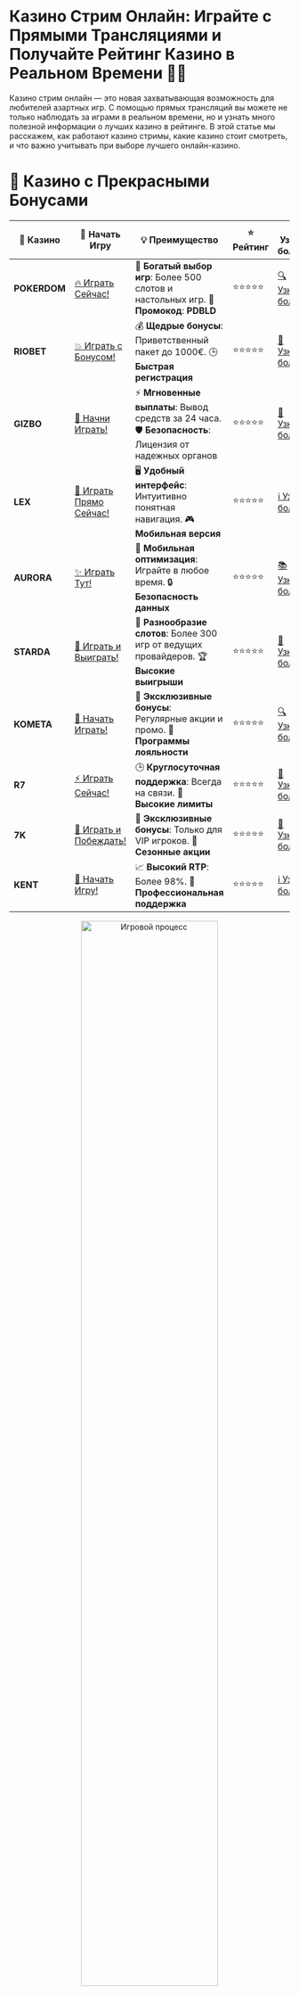 # **Казино Стрим Онлайн: Играйте с Прямыми Трансляциями и Получайте Рейтинг Казино в Реальном Времени 🎥🎰**

Казино стрим онлайн — это новая захватывающая возможность для любителей азартных игр. С помощью прямых трансляций вы можете не только наблюдать за играми в реальном времени, но и узнать много полезной информации о лучших казино в рейтинге. В этой статье мы расскажем, как работают казино стримы, какие казино стоит смотреть, и что важно учитывать при выборе лучшего онлайн-казино.

# 🌟 Казино с Прекрасными Бонусами

| 🎲 **Казино** | 🔗 **Начать Игру** | 💡 **Преимущество** | ⭐ **Рейтинг** | 🔗 **Узнать больше** | 🆕 **Новая информация** |
|--------------|---------------------|---------------------|----------------|----------------------|-------------------------|
| **POKERDOM**  | [🔥 Играть Сейчас!](https://brandplay.link/4k77v2yx) | 🎉 **Богатый выбор игр**: Более 500 слотов и настольных игр. 🎁 **Промокод**: **PDBLD** | ⭐⭐⭐⭐⭐ | [🔍 Узнать больше](https://brandplay.link/4k77v2yx) | 🏆 **Победители турниров** получают эксклюзивные подарки! |
| **RIOBET**    | [💥 Играть с Бонусом!](https://brandplay.link/7xBLTPyj) | 💰 **Щедрые бонусы**: Приветственный пакет до 1000€. 🕒 **Быстрая регистрация** | ⭐⭐⭐⭐⭐ | [📖 Узнать больше](https://brandplay.link/7xBLTPyj) | 💬 **Поддержка 24/7** для комфортной игры в любое время! |
| **GIZBO**     | [🚀 Начни Играть!](https://brandplay.link/bprXw4YV) | ⚡ **Мгновенные выплаты**: Вывод средств за 24 часа. 🛡️ **Безопасность**: Лицензия от надежных органов | ⭐⭐⭐⭐⭐ | [📝 Узнать больше](https://brandplay.link/bprXw4YV) | 🔒 **SSL-шифрование** для максимальной безопасности данных игроков. |
| **LEX**       | [💎 Играть Прямо Сейчас!](https://brandplay.link/zW4hdDFV) | 🖥️ **Удобный интерфейс**: Интуитивно понятная навигация. 🎮 **Мобильная версия** | ⭐⭐⭐⭐⭐ | [ℹ️ Узнать больше](https://brandplay.link/zW4hdDFV) | 📱 **Поддержка всех мобильных устройств** для удобства игры в любом месте. |
| **AURORA**    | [✨ Играть Тут!](https://10trafic-stat2.com/click/668546556bcc6313411604bd/6766/13032/subaccount) | 📱 **Мобильная оптимизация**: Играйте в любое время. 🔒 **Безопасность данных** | ⭐⭐⭐⭐⭐ | [📚 Узнать больше](https://10trafic-stat2.com/click/668546556bcc6313411604bd/6766/13032/subaccount) | 🌍 **Международная лицензия** на деятельность в разных странах. |
| **STARDА**    | [🎉 Играть и Выиграть!](https://brandplay.link/fB7xwRFL) | 🎰 **Разнообразие слотов**: Более 300 игр от ведущих провайдеров. 🏆 **Высокие выигрыши** | ⭐⭐⭐⭐⭐ | [🔎 Узнать больше](https://brandplay.link/fB7xwRFL) | 🎉 **Ежемесячные турниры** с крупными призами! |
| **KOMETA**    | [🎁 Начать Играть!](https://brandplay.link/8ZymQJV8) | 🎁 **Эксклюзивные бонусы**: Регулярные акции и промо. 🔄 **Программы лояльности** | ⭐⭐⭐⭐⭐ | [🔍 Узнать больше](https://brandplay.link/8ZymQJV8) | 🌟 **Персонализированные предложения** для долгосрочных игроков. |
| **R7**        | [⚡ Играть Сейчас!](https://brandplay.link/bMd3Yjsw) | 🕒 **Круглосуточная поддержка**: Всегда на связи. 💸 **Высокие лимиты** | ⭐⭐⭐⭐⭐ | [📖 Узнать больше](https://brandplay.link/bMd3Yjsw) | 🎯 **Рейтинг игроков** для лучших участников. |
| **7K**        | [🎯 Играть и Побеждать!](https://brandplay.link/BvQyFShp) | 🌟 **Эксклюзивные бонусы**: Только для VIP игроков. 🎉 **Сезонные акции** | ⭐⭐⭐⭐⭐ | [📝 Узнать больше](https://brandplay.link/BvQyFShp) | 🥇 **Особые привилегии** для постоянных игроков. |
| **KENT**      | [🔑 Начать Игру!](https://brandplay.link/Fv2WP3js) | 📈 **Высокий RTP**: Более 98%. 💼 **Профессиональная поддержка** | ⭐⭐⭐⭐⭐ | [ℹ️ Узнать больше](https://brandplay.link/Fv2WP3js) | 💬 **Поддержка на нескольких языках** для удобства игроков. |

<div align="center"> <img src="https://i.pinimg.com/originals/1d/b3/25/1db325483acbe642c6d4e6fdd73a4988.gif" alt="Игровой процесс" width="70%"> </div>
---

# 🚀 Быстрые Выигрыши и Поддержка

| 🎲 **Казино** | 🔗 **Начать Игру** | 💡 **Преимущество** | ⭐ **Рейтинг** | 🔗 **Узнать больше** | 🆕 **Новая информация** |
|--------------|---------------------|---------------------|----------------|----------------------|-------------------------|
| **GAMA**      | [🎯 Играть Прямо Сейчас!](https://brandplay.link/j6NMKsDz) | 🔍 **Интуитивный интерфейс**: Легкость использования. 🏅 **Престижные турниры** | ⭐⭐⭐⭐☆ | [🔎 Узнать больше](https://brandplay.link/j6NMKsDz) | 🏆 **Турниры с большими призами** каждый месяц. |
| **ONION**     | [💥 Играть и Выигрывать!](https://brandplay.link/zBGRVpQ9) | 🤑 **Низкие ставки**: Идеально для начинающих. 🔄 **Быстрые выводы** | ⭐⭐⭐⭐☆ | [🔍 Узнать больше](https://brandplay.link/zBGRVpQ9) | 🎮 **Казино для новичков** с простыми правилами. |
| **ЧЕМПИОН**   | [🏅 Играть в Турнире!](https://temon-gter.cfd/go/lRq?p80412p304504pcc44t17455) | 🏅 **Лояльная программа**: Награды за активность. 🎁 **Ежемесячные бонусы** | ⭐⭐⭐⭐☆ | [📖 Узнать больше](https://temon-gter.cfd/go/lRq?p80412p304504pcc44t17455) | 🥇 **Турниры и лояльность** — каждый шаг вознаграждается. |
| **VAVADA**    | [🚀 Играть Без Ожидания!](https://vavadapartner.pro/?promo=ea5c9275-6854-4505-94fc-95ab18221945-linkb2) | 🚀 **Быстрая регистрация**: Начните играть мгновенно. 🔐 **Безопасные транзакции** | ⭐⭐⭐⭐☆ | [📝 Узнать больше](https://vavadapartner.pro/?promo=ea5c9275-6854-4505-94fc-95ab18221945-linkb2) | 🏆 **Программа для новых игроков** с бонусами за регистрацию. |
| **FRIENDS**   | [🎉 Играть и Развлекаться!](https://gofriends.mba/linkb2) | 🤝 **Социальные игры**: Играйте с друзьями. 🌐 **Мультиплатформенность** | ⭐⭐⭐⭐☆ | [ℹ️ Узнать больше](https://gofriends.mba/linkb2) | 🎮 **Играйте с друзьями** и зарабатывайте бонусы за совместные действия. |
| **1WIN**      | [⚡ Играть и Выигрывать!](https://brandplay.link/smXVpBbG) | 🏆 **Спортивные ставки**: Широкий выбор видов спорта. 💵 **Высокие коэффициенты** | ⭐⭐⭐⭐☆ | [📚 Узнать больше](https://brandplay.link/smXVpBbG) | ⚽ **Бонусы на спортивные ставки** для активных игроков. |
| **DRIP**      | [💥 Играть Сразу!](https://drp-ircp01.com/c07e6a3db) | 🌐 **Инновационные игры**: Новейшие игровые технологии. 🛡️ **Высокая безопасность** | ⭐⭐⭐⭐☆ | [🔎 Узнать больше](https://drp-ircp01.com/c07e6a3db) | 🔧 **Инновационные функции** для удобства игры. |
| **JOYCASINO** | [🎰 Играть И Побеждать!](https://rpc30.call2me.pro/?/ru/registration?apkpop=0&partner=p24970p3291217pc98f) | 🎁 **Приятные бонусы**: Ежедневные акции и подарки. 🕹️ **Разнообразие игр** | ⭐⭐⭐⭐☆ | [🔍 Узнать больше](https://rpc30.call2me.pro/?/ru/registration?apkpop=0&partner=p24970p3291217pc98f) | 🎉 **Щедрые фриспины** для новых игроков. |
| **PLAYFORTUNA** | [🔥 Играть С Бонусом!](https://fortunapromo.net/alt/playfortuna/registration?0dc4a9362a71feb7e3f165fb8e766f70) | 🎉 **Регулярные акции**: Бонусы, фриспины и многое другое. 🏅 **Турниры** | ⭐⭐⭐⭐☆ | [📚 Узнать больше](https://fortunapromo.net/alt/playfortuna/registration?0dc4a9362a71feb7e3f165fb8e766f70) | 🎯 **Выгодные предложения** на популярные игры. |
| **SYKAA**     | [💸 Играть Сейчас!](https://s-two-way.com/?source=linkb2&pid=30697) | 💸 **Доступные ставки**: Идеально для новичков. 🎁 **Щедрые бонусы** | ⭐⭐⭐⭐☆ | [🔍 Узнать больше](https://s-two-way.com/?source=linkb2&pid=30697) | 💥 **Акции с большими бонусами** для новичков и опытных игроков. |

<div align="center"> <img src="https://schaeffers-cdn.s3.amazonaws.com/images/default-source/schaeffers-cdn-images/default-images/sectors/bigstock-casino-gambling-concept-with-f-369012793.jpg?sfvrsn=493ad806_4" alt="Игровой процесс" width="70%"> </div>
---

# 💸 Казино с Привлекательными Программами Лояльности

| 🎲 **Казино** | 🔗 **Начать Игру** | 💡 **Преимущество** | ⭐ **Рейтинг** | 🔗 **Узнать больше** | 🆕 **Новая информация** |
|--------------|---------------------|---------------------|----------------|----------------------|-------------------------|
| **KOMETA**    | [🎯 Начни Играть!](https://brandplay.link/8ZymQJV8) | 🎁 **Эксклюзивные бонусы**: Регулярные акции и промо. 🔄 **Программы лояльности** | ⭐⭐⭐⭐⭐ | [🔍 Узнать больше](https://brandplay.link/8ZymQJV8) | 🌟 **Персонализированные предложения** для долгосрочных игроков. |
| **1Xslots**   | [🏅 Играть Прямо Сейчас!](https://brandplay.link/hSB1khtr) | 🎉 **Множество акций**: Еженедельные бонусы и турниры. 🛡️ **Безопасность** | ⭐⭐⭐⭐⭐ | [📚 Узнать больше](https://brandplay.link/hSB1khtr) | 🏅 **Награды за активность**: участники программы лояльности получают специальные привилегии. |
| **R7**        | [🚀 Играть Сейчас!](https://brandplay.link/bMd3Yjsw) | 🕒 **Круглосуточная поддержка**: Всегда на связи. 💸 **Высокие лимиты** | ⭐⭐⭐⭐⭐ | [📖 Узнать больше](https://brandplay.link/bMd3Yjsw) | 💬 **VIP-поддержка** для постоянных игроков с приоритетом. |

<div align="center"> <img src="https://i.pinimg.com/originals/1d/b3/25/1db325483acbe642c6d4e6fdd73a4988.gif" alt="Игровой процесс" width="70%"> </div>
---

## Что такое **казино стрим онлайн**? 🎮📹

**Казино стрим онлайн** — это видеотрансляции, на которых игроки или ведущие показывают свои игровые сессии в казино. Эти стримы могут включать в себя как классические настольные игры (рулетка, блэкджек), так и игровые автоматы. Такой формат не только позволяет увидеть, как происходят реальные игры, но и дает возможность получить совет от опытных игроков, а также ознакомиться с реальным игровым процессом.

### Почему стоит смотреть **казино стримы онлайн**? 🤩🎥

1. **Наблюдение за реальными играми** 🕹️👀  
   Стримы позволяют увидеть, как проходят настоящие игровые сессии. Вы можете наблюдать за стратегиями опытных игроков, а также за различными типами игр, такими как слоты, настольные игры или live-казино.

2. **Обучение и советы** 🎓💡  
   Многие стримеры делятся своими стратегиями, советами и трюками. Это помогает новичкам и даже опытным игрокам улучшать свои навыки и подход к игре.

3. **Реальные выигрыши и бонусы** 💰🎉  
   На стримах можно увидеть, как реальные люди выигрывают крупные суммы. Некоторые стримеры также проводят розыгрыши бонусов или активных промоакций для своих зрителей.

4. **Возможность участвовать в чатах** 🗨️💬  
   Во время стримов часто доступны чаты, где зрители могут общаться с ведущими и другими зрителями. Это создает атмосферу общения и помогает чувствовать себя частью сообщества.

## Как выбрать **лучшие казино стримы онлайн**? 🎮🌟

Чтобы выбрать лучшие стримы и казино, важно обратить внимание на несколько ключевых факторов. Вот что стоит учитывать:

### 1. **Популярность и рейтинг казино** 🏆💎  
Каждое казино имеет свой рейтинг и отзывы от игроков. Лучше выбирать казино с высоким рейтингом, которое проверено временем и имеет хорошие отзывы о выплатах и поддержке клиентов.

- **Примеры популярных казино с высокими рейтингами**:
  - **Pokerdom**
  - **Riobet**
  - **Gizbo**

### 2. **Наличие лицензии** 🔒🛡️  
Лицензированные казино — это те, которые работают в соответствии с законами и стандартами безопасности. Стримы на таких платформах гарантируют честность и прозрачность игры.

- **Лицензированные казино**:
  - **LEX**
  - **Starda**
  - **Aurora**

### 3. **Возможности для зрителей** 👥🎤  
Некоторые казино стримы предлагают не только наблюдать за играми, но и участвовать в них, через чат или бонусы для зрителей. Обратите внимание на казино, которые проводят стримы с участием аудитории.

### 4. **Выбор игр** 🎰🎮  
Лучшие казино стримы должны охватывать широкий выбор игр. Ищите платформы, где есть слоты, настольные игры и live-казино.

- **Популярные игры на стримах**:
  - **Book of Ra**
  - **Sweet Bonanza**
  - **Gates of Olympus**

## Как начать смотреть **казино стримы онлайн**? 🎥💥

1. **Выберите платформу для стримов** 🎮📺  
   Для начала выберите казино, которое предлагает прямые трансляции своих игр. Это можно сделать через их сайт или через популярные стриминговые платформы, такие как Twitch и YouTube.

2. **Откройте стрим** 🎥🎮  
   Включите стрим и наслаждайтесь игрой. Вы можете следить за игрой в реальном времени, комментировать и даже задавать вопросы стримеру.

3. **Изучайте стратегии и советы** 🎓📚  
   Используйте возможности обучения. Стримеры часто делятся своими советами и фишками, которые помогут вам улучшить вашу игру.

4. **Пробуйте свои силы в казино** 🏁💰  
   После того как вы ознакомитесь с некоторыми стратегиями, можете попробовать свои силы в выбранном казино, используя демо-режим или реальные деньги.

## Популярные **казино стримы онлайн** в 2024 году 🎰🌍

### 1. **Pokerdom** 🃏💎  
**Pokerdom** активно проводит стримы для своих игроков, где можно наблюдать за играми на реальных ставках и бонусами. Казино с лицензией и отличной репутацией.

### 2. **Riobet** 🎰🌟  
**Riobet** — одно из ведущих онлайн-казино, которое регулярно проводит стримы с участием известных стримеров. Вы можете посмотреть на живые игры и поболеть за участников.

### 3. **Gizbo** 🏆💥  
**Gizbo** — это казино, которое не только предлагает уникальные бонусы, но и регулярно проводит стримы с реальными играми. Наслаждайтесь увлекательными прямыми трансляциями.

### 4. **LEX** 🎮💸  
**LEX** — это казино, которое активно развивает стриминг игр. Они предоставляют доступ к лучшим слотам и настольным играм, а также предлагают интересные акции и бонусы для зрителей.

## Преимущества **казино стримов онлайн** для игроков 🎰🔥

1. **Обучение и практика** 🎓🔍  
   Вы можете научиться новым стратегиям, наблюдая за профессиональными игроками в реальном времени. Это помогает улучшить ваши собственные игровые навыки.

2. **Развлечение и атмосфера** 🎉👾  
   Стримы создают увлекательную атмосферу, где можно не только наблюдать за игрой, но и общаться с другими зрителями, участвовать в конкурсах и бонусах.

3. **Возможность выигрыша** 💰🎉  
   Некоторые казино проводят стримы, где можно выиграть бонусы или участие в бесплатных играх. Это дает вам шанс получить дополнительные выигрыши.

## Заключение 🎥🎰

**Казино стрим онлайн** — это невероятно увлекательный способ погрузиться в атмосферу азартных игр и познакомиться с новыми играми и стратегиями. Независимо от того, хотите ли вы наблюдать за играми профессионалов или учиться новым трюкам, прямые трансляции казино помогут вам улучшить свои навыки и найти подходящее онлайн-казино для игры. Попробуйте лучшие стримы и наслаждайтесь процессом без риска! 🍀💰

---
*Играйте ответственно. Казино предназначены для лиц старше 18 лет. Помните о рисках, связанных с азартными играми, и играйте с умом.*
